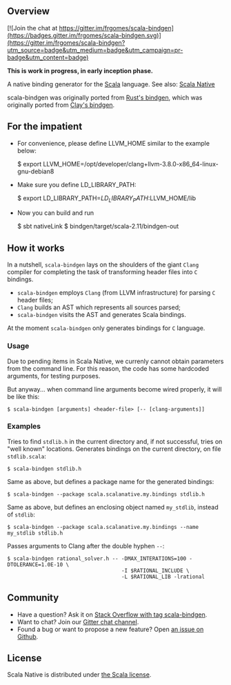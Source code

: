 ## Overview

[![Join the chat at https://gitter.im/frgomes/scala-bindgen](https://badges.gitter.im/frgomes/scala-bindgen.svg)](https://gitter.im/frgomes/scala-bindgen?utm_source=badge&utm_medium=badge&utm_campaign=pr-badge&utm_content=badge)

**This is work in progress, in early inception phase.**

A native binding generator for the [Scala] language.
See also: [Scala Native]

scala-bindgen was originally ported from [Rust's bindgen], which was originally ported from [Clay's bindgen].

## For the impatient

* For convenience, please define LLVM_HOME similar to the example below:

    $ export LLVM_HOME=/opt/developer/clang+llvm-3.8.0-x86_64-linux-gnu-debian8

* Make sure you define LD_LIBRARY_PATH:

    $ export LD_LIBRARY_PATH=$LD_LIBRARY_PATH:$LLVM_HOME/lib

* Now you can build and run

    $ sbt nativeLink
    $ bindgen/target/scala-2.11/bindgen-out


## How it works

In a nutshell, ``scala-bindgen`` lays on the shoulders of the giant ``Clang`` compiler for completing the task of transforming header files into ``C`` bindings.

* ``scala-bindgen`` employs ``Clang`` (from LLVM infrastructure) for parsing ``C`` header files;
* ``Clang`` builds an AST which represents all sources parsed;
* ``scala-bindgen`` visits the AST and generates Scala bindings.

At the moment ``scala-bindgen`` only generates bindings for ``C`` language.


### Usage

Due to pending items in Scala Native, we currenly cannot obtain parameters from the command line.
For this reason, the code has some hardcoded arguments, for testing purposes.

But anyway... when command line arguments become wired properly, it will be like this:

    $ scala-bindgen [arguments] <header-file> [-- [clang-arguments]]

### Examples

Tries to find ``stdlib.h`` in the current directory and, if not successful, tries on "well known" locations. Generates bindings on the current directory, on file ``stdlib.scala``:

    $ scala-bindgen stdlib.h

Same as above, but defines a package name for the generated bindings:

    $ scala-bindgen --package scala.scalanative.my.bindings stdlib.h

Same as above, but defines an enclosing object named ``my_stdlib``, instead of ``stdlib``:

    $ scala-bindgen --package scala.scalanative.my.bindings --name my_stdlib stdlib.h

Passes arguments to Clang after the double hyphen ``--``:

    $ scala-bindgen rational_solver.h -- -DMAX_INTERATIONS=100 -DTOLERANCE=1.0E-10 \
                                         -I $RATIONAL_INCLUDE \
                                         -L $RATIONAL_LIB -lrational

## Community

 * Have a question? Ask it on [Stack Overflow with tag scala-bindgen].
 * Want to chat? Join our [Gitter chat channel].
 * Found a bug or want to propose a new feature? Open [an issue on Github].

## License

Scala Native is distributed under [the Scala license].


[Stack Overflow with tag scala-bindgen]: http://stackoverflow.com/questions/tagged/scala-bindgen
[Gitter chat channel]: https://gitter.im/frgomes/scala-bindgen
[an issue on Github]: https://github.com/frgomes/scala-bindgen/issues
[the Scala license]: https://github.com/frgomes/scala-bindgen/blob/master/LICENSE

[Scala]: http://scala-lang.org
[Scala Native]: http://github.com/scala-native/scala-native
[Clay's bindgen]: http://github.com/jckarter/clay/blob/master/tools/bindgen.clay
[Rust's bindgen]: http://github.com/crabtw/rust-bindgen
